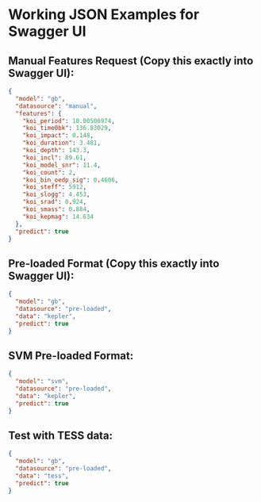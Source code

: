 # Working JSON Examples for Swagger UI

## Manual Features Request (Copy this exactly into Swagger UI):

```json
{
  "model": "gb",
  "datasource": "manual", 
  "features": {
    "koi_period": 10.00506974,
    "koi_time0bk": 136.83029,
    "koi_impact": 0.148,
    "koi_duration": 3.481,
    "koi_depth": 143.3,
    "koi_incl": 89.61,
    "koi_model_snr": 11.4,
    "koi_count": 2,
    "koi_bin_oedp_sig": 0.4606,
    "koi_steff": 5912,
    "koi_slogg": 4.453,
    "koi_srad": 0.924,
    "koi_smass": 0.884,
    "koi_kepmag": 14.634
  },
  "predict": true
}
```

## Pre-loaded Format (Copy this exactly into Swagger UI):

```json
{
  "model": "gb",
  "datasource": "pre-loaded",
  "data": "kepler",
  "predict": true
}
```

## SVM Pre-loaded Format:

```json
{
  "model": "svm",
  "datasource": "pre-loaded",
  "data": "kepler", 
  "predict": true
}
```

## Test with TESS data:

```json
{
  "model": "gb",
  "datasource": "pre-loaded",
  "data": "tess",
  "predict": true
}
```